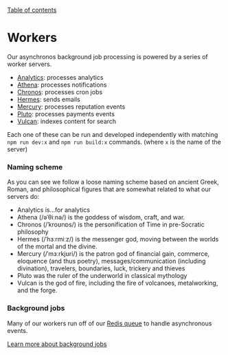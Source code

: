 [Table of contents](../readme.md)

# Workers

Our asynchronos background job processing is powered by a series of worker servers.

- [Analytics](analytics/intro.md): processes analytics
- [Athena](athena/intro.md): processes notifications
- [Chronos](chronos/intro.md): processes cron jobs
- [Hermes](hermes/intro.md): sends emails
- [Mercury](mercury/intro.md): processes reputation events
- [Pluto](pluto/intro.md): processes payments events
- [Vulcan](vulcan/intro.md): indexes content for search

Each one of these can be run and developed independently with matching `npm run dev:x` and `npm run build:x` commands. (where `x` is the name of the server)

### Naming scheme

As you can see we follow a loose naming scheme based on ancient Greek, Roman, and philosophical figures that are somewhat related to what our servers do:

- Analytics is...for analytics
- Athena (/əˈθiːnə/) is the goddess of wisdom, craft, and war.
- Chronos (/ˈkroʊnɒs/) is the personification of Time in pre-Socratic philosophy
- Hermes (/ˈhɜːrmiːz/) is the messenger god, moving between the worlds of the mortal and the divine.
- Mercury (/ˈmɜːrkjʊri/) is the patron god of financial gain, commerce, eloquence (and thus poetry), messages/communication (including divination), travelers, boundaries, luck, trickery and thieves
- Pluto was the ruler of the underworld in classical mythology
- Vulcan is the god of fire, including the fire of volcanoes, metalworking, and the forge.

### Background jobs

Many of our workers run off of our [Redis queue](background-jobs.md) to handle asynchronous events.

[Learn more about background jobs](background-jobs.md)
